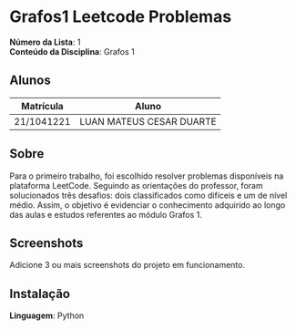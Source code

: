 # Grafos1 Leetcode Problemas

**Número da Lista**: 1<br>
**Conteúdo da Disciplina**: Grafos 1<br>

## Alunos
|Matrícula | Aluno |
| -- | -- |
| 21/1041221  |  LUAN MATEUS CESAR DUARTE |

## Sobre 
Para o primeiro trabalho, foi escolhido resolver problemas disponíveis na plataforma LeetCode. Seguindo as orientações do professor, foram solucionados três desafios: dois classificados como difíceis e um de nível médio. Assim, o objetivo é evidenciar o conhecimento adquirido ao longo das aulas e estudos referentes ao módulo Grafos 1.

## Screenshots
Adicione 3 ou mais screenshots do projeto em funcionamento.

## Instalação 
**Linguagem**: Python<br>
